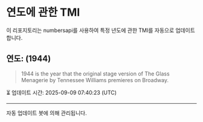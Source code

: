 
# 연도에 관한 TMI

이 리포지토리는 numbersapi를 사용하여 특정 년도에 관한 TMI를 자동으로 업데이트합니다.

## 연도: (1944)
> 1944 is the year that the original stage version of The Glass Menagerie by Tennessee Williams premieres on Broadway.

⏳ 업데이트 시간: 2025-09-09 07:40:23 (UTC)

---
자동 업데이트 봇에 의해 관리됩니다.
